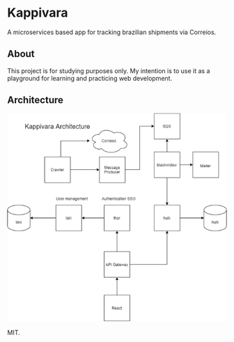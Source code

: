 # Kappivara
A microservices based app for tracking brazilian shipments via Correios.

## About
This project is for studying purposes only. My intention is to use it as a playground for learning and practicing web development.

## Architecture

![Kappivara architecture diagram](https://github.com/jrmatos/kappivara/blob/master/docs/kappivara-diagram.png)

MIT.
